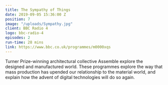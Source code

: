 ```yaml
---
title: The Sympathy of Things
date: 2019-09-05 15:36:00 Z
position: 7
image: "/uploads/Sympathy.jpg"
client: BBC Radio 4
logo: bbc-radio-4
episodes: 2
run-time: 28 mins
link: https://www.bbc.co.uk/programmes/m0000xqs
---
```


Turner Prize-winning architectural collective Assemble explore the designed and manufactured world. These programmes explore the way that mass production has upended our relationship to the material world, and explain how the advent of digital technologies will do so again.